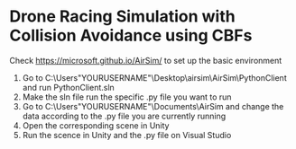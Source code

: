 # Drone Racing Simulation with Collision Avoidance using CBFs

Check https://microsoft.github.io/AirSim/ to set up the basic environment

1. Go to C:\Users\"YOURUSERNAME"\Desktop\airsim\AirSim\PythonClient and run PythonClient.sln
2. Make the sln file run the specific .py file you want to run
3. Go to C:\Users\"YOURUSERNAME"\Documents\AirSim and change the data according to the .py file you are currently running
4. Open the corresponding scene in Unity
5. Run the scence in Unity and the .py file on Visual Studio
